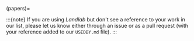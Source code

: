 (papers)=

:::{note}
If you are using *Landlab* but don't see a reference to your work
in our list, please let us know either through an issue or as a
pull request (with your reference added to our `USEDBY.md` file).
:::

```{include} ../../../USEDBY.md
```
